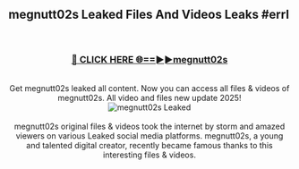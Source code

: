 ## megnutt02s Leaked Files And Videos Leaks #errl
<br>
<div align="center">
<h3><a href="https://watchclip.my.id/megnutt02s" rel="nofollow">🔴 CLICK HERE 🌐==►►megnutt02s</a></h3>
<br>
Get megnutt02s leaked all content. Now you can access all files & videos of megnutt02s. All video and files new update 2025!
<br>
<a href="https://watchclip.my.id/megnutt02s" rel="nofollow" data-target="animated-image.originalLink"><img src="https://i.ibb.co.com/WyWwxjT/player-gif2.gif" alt="megnutt02s Leaked" style="max-width: 100%; display: inline-block;" data-target="animated-image.originalImage"></a>
<br><br>
megnutt02s original files & videos took the internet by storm and amazed viewers on various Leaked social media platforms. megnutt02s, a young and talented digital creator, recently became famous thanks to this interesting files & videos.
</div>
<br>